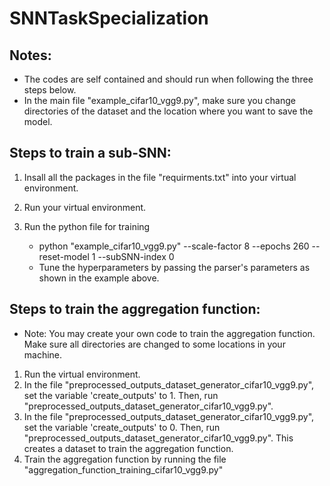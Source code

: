 # SNNTaskSpecialization


## Notes:
* The codes are self contained and should run when following the three steps below. 
* In the main file "example_cifar10_vgg9.py", make sure you change directories of the dataset and the location where you want to save the model.


## Steps to train a sub-SNN: 

1. Insall all the packages in the file "requirments.txt" into your virtual environment.

2. Run your virtual environment.

3. Run the python file for training
   * python "example_cifar10_vgg9.py" --scale-factor 8 --epochs 260  --reset-model 1  --subSNN-index 0
   * Tune the hyperparameters by passing the parser's parameters as shown in the example above.



## Steps to train the aggregation function: 
* Note: You may create your own code to train the aggregation function. Make sure all directories are changed to some locations in your machine. 

1. Run the virtual environment. 
2. In the file "preprocessed_outputs_dataset_generator_cifar10_vgg9.py", set the variable 'create_outputs' to 1. Then, run "preprocessed_outputs_dataset_generator_cifar10_vgg9.py". 
3. In the file "preprocessed_outputs_dataset_generator_cifar10_vgg9.py", set the variable 'create_outputs' to 0. Then, run "preprocessed_outputs_dataset_generator_cifar10_vgg9.py". This creates a dataset to train the aggregation function.
4. Train the aggregation function by running the file "aggregation_function_training_cifar10_vgg9.py"
   
